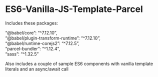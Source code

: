 <h1 class="code-line" data-line-start=0 data-line-end=1 ><a id="ES6VanillaJSTemplateParcel_0"></a>ES6-Vanilla-JS-Template-Parcel</h1>
<p class="has-line-data" data-line-start="2" data-line-end="3">Includes these packages:</p>
<p class="has-line-data" data-line-start="4" data-line-end="9">“@babel/core”: “^7.12.10”,<br>
“@babel/plugin-transform-runtime”: “^7.12.10”,<br>
“@babel/runtime-corejs2”: “^7.12.5”,<br>
“parcel-bundler”: “^1.12.4”,<br>
“sass”: “^1.32.5”</p>

Also includes a couple of sample ES6 components with vanilla template literals and an async/await call
